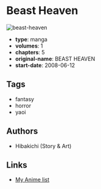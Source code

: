 # Beast Heaven

![beast-heaven](https://cdn.myanimelist.net/images/manga/2/167522.jpg)

-   **type**: manga
-   **volumes**: 1
-   **chapters**: 5
-   **original-name**: BEAST HEAVEN
-   **start-date**: 2008-06-12

## Tags

-   fantasy
-   horror
-   yaoi

## Authors

-   Hibakichi (Story & Art)

## Links

-   [My Anime list](https://myanimelist.net/manga/90960/Beast_Heaven)
